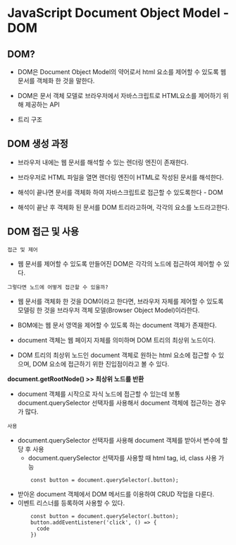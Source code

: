 # JavaScript Document Object Model - DOM

## DOM?

- DOM은 Document Object Model의 약어로서 html 요소를 제어할 수 있도록 웹 문서를 객체화 한 것을 말한다.

- DOM은 문서 객체 모델로 브라우저에서 자바스크립트로 HTML요소를 제어하기 위해 제공하는 API

- 트리 구조

## DOM 생성 과정

- 브라우저 내에는 웹 문서를 해석할 수 있는 렌더링 엔진이 존재한다.

- 브라우저로 HTML 파일을 열면 렌더링 엔진이 HTML로 작성된 문서를 해석한다.

- 해석이 끝나면 문서를 객체화 하여 자바스크립트로 접근할 수 있도록한다 - DOM

- 해석이 끝난 후 객체화 된 문서를 DOM 트리라고하며, 각각의 요소를 노드라고한다.

## DOM 접근 및 사용

`접근 및 제어`

- 웹 문서를 제어할 수 있도록 만들어진 DOM은 각각의 노드에 접근하여 제어할 수 있다.

`그렇다면 노드에 어떻게 접근할 수 있을까?`

- 웹 문서를 객체화 한 것을 DOM이라고 한다면, 브라우저 자체를 제어할 수 있도록 모델링 한 것을 브라우저 객체 모델(Browser Object Model)이라한다.

- BOM에는 웹 문서 영역을 제어할 수 있도록 하는 document 객체가 존재한다.

- document 객체는 웹 페이지 자체를 의미하며 DOM 트리의 최상위 노드이다.

- DOM 트리의 최상위 노드인 document 객체로 원하는 html 요소에 접근할 수 있으며, DOM 요소에 접근하기 위한 진입점이라고 볼 수 있다.

**document.getRootNode() >> 최상위 노드를 반환**

- document 객체를 시작으로 자식 노드에 접근할 수 있는데 보통 document.querySelector 선택자를 사용해서 document 객체에 접근하는 경우가 많다.

`사용`

- document.querySelector 선택자를 사용해 document 객체를 받아서 변수에 할당 후 사용
  - document.querySelector 선택자를 사용할 때 html tag, id, class 사용 가능
  ```
      const button = document.querySelector(.button);
  ```
- 받아온 document 객체에서 DOM 메서드를 이용하여 CRUD 작업을 다룬다.
- 이벤트 리스너를 등록하여 사용할 수 있다.
  ```
      const button = document.querySelector(.button);
      button.addEventListener('click', () => {
        code
      })
  ```
